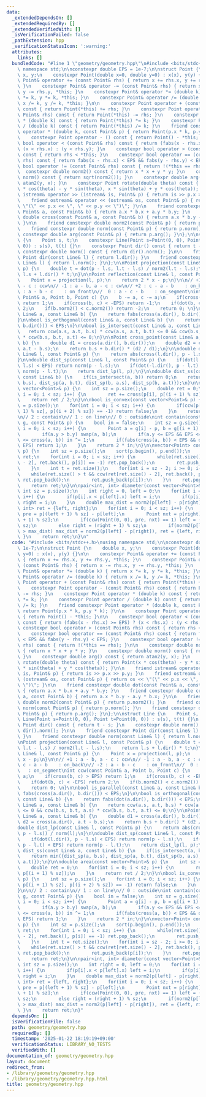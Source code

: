 ```yaml
---
data:
  _extendedDependsOn: []
  _extendedRequiredBy: []
  _extendedVerifiedWith: []
  _isVerificationFailed: false
  _pathExtension: hpp
  _verificationStatusIcon: ':warning:'
  attributes:
    links: []
  bundledCode: "#line 1 \"geometry/geometry.hpp\"\n#include <bits/stdc++.h>\nusing\
    \ namespace std;\n\nconstexpr double EPS = 1e-7;\n\nstruct Point {\n    double\
    \ x, y;\n    constexpr Point(double x=0, double y=0) : x(x), y(y) {}\n\n    constexpr\
    \ Point& operator += (const Point& rhs) { return x += rhs.x, y += rhs.y, *this;\
    \ }\n    constexpr Point& operator -= (const Point& rhs) { return x -= rhs.x,\
    \ y -= rhs.y, *this; }\n    constexpr Point& operator *= (double k) { return x\
    \ *= k, y *= k, *this; }\n    constexpr Point& operator /= (double k) { return\
    \ x /= k, y /= k, *this; }\n\n    constexpr Point operator + (const Point& rhs)\
    \ const { return Point(*this) += rhs; }\n    constexpr Point operator - (const\
    \ Point& rhs) const { return Point(*this) -= rhs; }\n    constexpr Point operator\
    \ * (double k) const { return Point(*this) *= k; }\n    constexpr Point operator\
    \ / (double k) const { return Point(*this) /= k; }\n    friend constexpr Point\
    \ operator * (double k, const Point& p) { return Point(p.x * k, p.y * k); }\n\n\
    \    constexpr Point operator - () const { return Point() - *this; }\n\n    constexpr\
    \ bool operator < (const Point& rhs) const { return (fabs(x - rhs.x) >= EPS) ?\
    \ (x < rhs.x) : (y < rhs.y); }\n    constexpr bool operator > (const Point& rhs)\
    \ const { return rhs < *this; }\n    constexpr bool operator == (const Point&\
    \ rhs) const { return fabs(x - rhs.x) < EPS && fabs(y - rhs.y) < EPS; }\n    constexpr\
    \ bool operator != (const Point& rhs) const { return !(*this == rhs); }\n\n  \
    \  constexpr double norm2() const { return x * x + y * y; }\n    constexpr double\
    \ norm() const { return sqrt(norm2()); }\n    constexpr double arg() const { return\
    \ atan2(y, x); }\n    constexpr Point rotate(double theta) const { return Point(x\
    \ * cos(theta) - y * sin(theta), x * sin(theta) + y * cos(theta)); }\n\n    friend\
    \ istream& operator >> (istream& is, Point& p) { return is >> p.x >> p.y; }\n\
    \    friend ostream& operator << (ostream& os, const Point& p) { return os <<\
    \ \"(\" << p.x << \", \" << p.y << \")\"; }\n\n    friend constexpr double dot(const\
    \ Point& a, const Point& b) { return a.x * b.x + a.y * b.y; }\n    friend constexpr\
    \ double cross(const Point& a, const Point& b) { return a.x * b.y - a.y * b.x;\
    \ }\n\n    friend constexpr double norm2(const Point& p) { return p.norm2(); }\n\
    \    friend constexpr double norm(const Point& p) { return p.norm(); }\n    friend\
    \ constexpr double arg(const Point& p) { return p.arg(); }\n};\n\nstruct Line\
    \ {\n    Point s, t;\n    constexpr Line(Point s=Point(0, 0), Point t=Point(0,\
    \ 0)) : s(s), t(t) {}\n    constexpr Point dir() const { return t - s; }\n   \
    \ constexpr double norm() const { return dir().norm(); }\n\n    friend constexpr\
    \ Point dir(const Line& l) { return l.dir(); }\n    friend constexpr double norm(const\
    \ Line& l) { return l.norm(); }\n};\n\nPoint projection(const Line& l, const Point&\
    \ p) {\n    double t = dot(p - l.s, l.t - l.s) / norm2(l.t - l.s);\n    return\
    \ l.s + l.dir() * t;\n}\n\nPoint reflection(const Line& l, const Point& p) {\n\
    \    Point x = projection(l, p);\n    return 2 * x - p;\n}\n\n// +1 : a - b, a\
    \ - c : ccw\n// -1 : a - b, a - c : cw\n// +2 : c - a - b    : on_back\n// -2\
    \ : a - b - c    : on_front\n//  0 : a - c - b    : on_segment\nint ccw(const\
    \ Point& a, Point b, Point c) {\n    b -= a, c -= a;\n    if(cross(b, c) > EPS)\
    \ return 1;\n    if(cross(b, c) < -EPS) return -1;\n    if(dot(b, c) < -EPS) return\
    \ 2;\n    if(b.norm2() < c.norm2()) return -2;\n    return 0; \n}\n\nbool is_parallel(const\
    \ Line& a, const Line& b) {\n    return fabs(cross(a.dir(), b.dir())) < EPS;\n\
    }\n\nbool is_orthogonal(const Line& a, const Line& b) {\n    return fabs(dot(a.dir(),\
    \ b.dir())) < EPS;\n}\n\nbool is_intersect(const Line& a, const Line& b) {\n \
    \   return ccw(a.s, a.t, b.s) * ccw(a.s, a.t, b.t) <= 0 && ccw(b.s, b.t, a.s)\
    \ * ccw(b.s, b.t, a.t) <= 0;\n}\n\nPoint cross_point(const Line& a, const Line&\
    \ b) {\n    double d1 = cross(a.dir(), b.dir());\n    double d2 = cross(a.dir(),\
    \ a.t - b.s);\n    return b.s + b.dir() * (d2 / d1);\n}\n\ndouble dist_lp(const\
    \ Line& l, const Point& p) {\n    return abs(cross(l.dir(), p - l.s)) / norm(l);\n\
    }\n\ndouble dist_sp(const Line& l, const Point& p) {\n    if(dot(l.dir(), p -\
    \ l.s) < EPS) return norm(p - l.s);\n    if(dot(-l.dir(), p - l.t) < EPS) return\
    \ norm(p - l.t);\n    return dist_lp(l, p);\n}\n\ndouble dist_ss(const Line& a,\
    \ const Line& b) {\n    if(is_intersect(a, b)) return 0;\n    return min({dist_sp(a,\
    \ b.s), dist_sp(a, b.t), dist_sp(b, a.s), dist_sp(b, a.t)});\n}\n\ndouble area(const\
    \ vector<Point>& p) {\n    int sz = p.size();\n    double ret = 0;\n    for(int\
    \ i = 0; i < sz; i++) {\n        ret += cross(p[i], p[(i + 1) % sz]);\n    }\n\
    \    return ret / 2;\n}\n\nbool is_convex(const vector<Point>& p) {\n    int sz\
    \ = p.size();\n    for(int i = 0; i < sz; i++) {\n        if(ccw(p[i], p[(i +\
    \ 1) % sz], p[(i + 2) % sz]) == -1) return false;\n    }\n    return true;\n}\n\
    \n// 2 : contain\n// 1 : on line\n// 0 : outside\nint contain(const vector<Point>&\
    \ g, const Point& p) {\n    bool in = false;\n    int sz = g.size();\n    for(int\
    \ i = 0; i < sz; i++) {\n        Point a = g[i] - p, b = g[(i + 1) % sz] - p;\n\
    \        if(a.y > b.y) swap(a, b);\n        if(a.y <= EPS && EPS <= b.y && EPS\
    \ <= cross(a, b)) in ^= 1;\n        if(fabs(cross(a, b)) < EPS && dot(a, b) <\
    \ EPS) return 1;\n    }\n    return 2 * in;\n}\n\nvector<Point> convex_hull(vector<Point>\
    \ p) {\n    int sz = p.size();\n    sort(p.begin(), p.end());\n    vector<Point>\
    \ ret;\n    for(int i = 0; i < sz; i++) {\n        while(ret.size() > 1 && ccw(ret[ret.size()\
    \ - 2], ret.back(), p[i]) == -1) ret.pop_back();\n        ret.push_back(p[i]);\n\
    \    }\n    int t = ret.size();\n    for(int i = sz - 2; i >= 0; i--) {\n    \
    \    while(ret.size() > t && ccw(ret[ret.size() - 2], ret.back(), p[i]) == -1)\
    \ ret.pop_back();\n        ret.push_back(p[i]);\n    }\n    ret.pop_back();\n\
    \    return ret;\n}\n\npair<int, int> diameter(const vector<Point>& p) {\n   \
    \ int sz = p.size();\n    int right = 0, left = 0;\n    for(int i = 0; i < sz;\
    \ i++) {\n        if(p[i].x < p[left].x) left = i;\n        if(p[i].x > p[right].x)\
    \ right = i;\n    }\n    double max_dist = norm2(p[left] - p[right]);\n    pair<int,\
    \ int> ret = {left, right};\n    for(int i = 0; i < sz; i++) {\n        Point\
    \ pre = p[(left + 1) % sz] - p[left];\n        Point nxt = p[right] - p[(right\
    \ + 1) % sz];\n        if(ccw(Point(0, 0), pre, nxt) == 1) left = (left + 1) %\
    \ sz;\n        else right = (right + 1) % sz;\n        if(norm2(p[left] - p[right])\
    \ > max_dist) max_dist = norm2(p[left] - p[right]), ret = {left, right};\n   \
    \ }\n    return ret;\n}\n"
  code: "#include <bits/stdc++.h>\nusing namespace std;\n\nconstexpr double EPS =\
    \ 1e-7;\n\nstruct Point {\n    double x, y;\n    constexpr Point(double x=0, double\
    \ y=0) : x(x), y(y) {}\n\n    constexpr Point& operator += (const Point& rhs)\
    \ { return x += rhs.x, y += rhs.y, *this; }\n    constexpr Point& operator -=\
    \ (const Point& rhs) { return x -= rhs.x, y -= rhs.y, *this; }\n    constexpr\
    \ Point& operator *= (double k) { return x *= k, y *= k, *this; }\n    constexpr\
    \ Point& operator /= (double k) { return x /= k, y /= k, *this; }\n\n    constexpr\
    \ Point operator + (const Point& rhs) const { return Point(*this) += rhs; }\n\
    \    constexpr Point operator - (const Point& rhs) const { return Point(*this)\
    \ -= rhs; }\n    constexpr Point operator * (double k) const { return Point(*this)\
    \ *= k; }\n    constexpr Point operator / (double k) const { return Point(*this)\
    \ /= k; }\n    friend constexpr Point operator * (double k, const Point& p) {\
    \ return Point(p.x * k, p.y * k); }\n\n    constexpr Point operator - () const\
    \ { return Point() - *this; }\n\n    constexpr bool operator < (const Point& rhs)\
    \ const { return (fabs(x - rhs.x) >= EPS) ? (x < rhs.x) : (y < rhs.y); }\n   \
    \ constexpr bool operator > (const Point& rhs) const { return rhs < *this; }\n\
    \    constexpr bool operator == (const Point& rhs) const { return fabs(x - rhs.x)\
    \ < EPS && fabs(y - rhs.y) < EPS; }\n    constexpr bool operator != (const Point&\
    \ rhs) const { return !(*this == rhs); }\n\n    constexpr double norm2() const\
    \ { return x * x + y * y; }\n    constexpr double norm() const { return sqrt(norm2());\
    \ }\n    constexpr double arg() const { return atan2(y, x); }\n    constexpr Point\
    \ rotate(double theta) const { return Point(x * cos(theta) - y * sin(theta), x\
    \ * sin(theta) + y * cos(theta)); }\n\n    friend istream& operator >> (istream&\
    \ is, Point& p) { return is >> p.x >> p.y; }\n    friend ostream& operator <<\
    \ (ostream& os, const Point& p) { return os << \"(\" << p.x << \", \" << p.y <<\
    \ \")\"; }\n\n    friend constexpr double dot(const Point& a, const Point& b)\
    \ { return a.x * b.x + a.y * b.y; }\n    friend constexpr double cross(const Point&\
    \ a, const Point& b) { return a.x * b.y - a.y * b.x; }\n\n    friend constexpr\
    \ double norm2(const Point& p) { return p.norm2(); }\n    friend constexpr double\
    \ norm(const Point& p) { return p.norm(); }\n    friend constexpr double arg(const\
    \ Point& p) { return p.arg(); }\n};\n\nstruct Line {\n    Point s, t;\n    constexpr\
    \ Line(Point s=Point(0, 0), Point t=Point(0, 0)) : s(s), t(t) {}\n    constexpr\
    \ Point dir() const { return t - s; }\n    constexpr double norm() const { return\
    \ dir().norm(); }\n\n    friend constexpr Point dir(const Line& l) { return l.dir();\
    \ }\n    friend constexpr double norm(const Line& l) { return l.norm(); }\n};\n\
    \nPoint projection(const Line& l, const Point& p) {\n    double t = dot(p - l.s,\
    \ l.t - l.s) / norm2(l.t - l.s);\n    return l.s + l.dir() * t;\n}\n\nPoint reflection(const\
    \ Line& l, const Point& p) {\n    Point x = projection(l, p);\n    return 2 *\
    \ x - p;\n}\n\n// +1 : a - b, a - c : ccw\n// -1 : a - b, a - c : cw\n// +2 :\
    \ c - a - b    : on_back\n// -2 : a - b - c    : on_front\n//  0 : a - c - b \
    \   : on_segment\nint ccw(const Point& a, Point b, Point c) {\n    b -= a, c -=\
    \ a;\n    if(cross(b, c) > EPS) return 1;\n    if(cross(b, c) < -EPS) return -1;\n\
    \    if(dot(b, c) < -EPS) return 2;\n    if(b.norm2() < c.norm2()) return -2;\n\
    \    return 0; \n}\n\nbool is_parallel(const Line& a, const Line& b) {\n    return\
    \ fabs(cross(a.dir(), b.dir())) < EPS;\n}\n\nbool is_orthogonal(const Line& a,\
    \ const Line& b) {\n    return fabs(dot(a.dir(), b.dir())) < EPS;\n}\n\nbool is_intersect(const\
    \ Line& a, const Line& b) {\n    return ccw(a.s, a.t, b.s) * ccw(a.s, a.t, b.t)\
    \ <= 0 && ccw(b.s, b.t, a.s) * ccw(b.s, b.t, a.t) <= 0;\n}\n\nPoint cross_point(const\
    \ Line& a, const Line& b) {\n    double d1 = cross(a.dir(), b.dir());\n    double\
    \ d2 = cross(a.dir(), a.t - b.s);\n    return b.s + b.dir() * (d2 / d1);\n}\n\n\
    double dist_lp(const Line& l, const Point& p) {\n    return abs(cross(l.dir(),\
    \ p - l.s)) / norm(l);\n}\n\ndouble dist_sp(const Line& l, const Point& p) {\n\
    \    if(dot(l.dir(), p - l.s) < EPS) return norm(p - l.s);\n    if(dot(-l.dir(),\
    \ p - l.t) < EPS) return norm(p - l.t);\n    return dist_lp(l, p);\n}\n\ndouble\
    \ dist_ss(const Line& a, const Line& b) {\n    if(is_intersect(a, b)) return 0;\n\
    \    return min({dist_sp(a, b.s), dist_sp(a, b.t), dist_sp(b, a.s), dist_sp(b,\
    \ a.t)});\n}\n\ndouble area(const vector<Point>& p) {\n    int sz = p.size();\n\
    \    double ret = 0;\n    for(int i = 0; i < sz; i++) {\n        ret += cross(p[i],\
    \ p[(i + 1) % sz]);\n    }\n    return ret / 2;\n}\n\nbool is_convex(const vector<Point>&\
    \ p) {\n    int sz = p.size();\n    for(int i = 0; i < sz; i++) {\n        if(ccw(p[i],\
    \ p[(i + 1) % sz], p[(i + 2) % sz]) == -1) return false;\n    }\n    return true;\n\
    }\n\n// 2 : contain\n// 1 : on line\n// 0 : outside\nint contain(const vector<Point>&\
    \ g, const Point& p) {\n    bool in = false;\n    int sz = g.size();\n    for(int\
    \ i = 0; i < sz; i++) {\n        Point a = g[i] - p, b = g[(i + 1) % sz] - p;\n\
    \        if(a.y > b.y) swap(a, b);\n        if(a.y <= EPS && EPS <= b.y && EPS\
    \ <= cross(a, b)) in ^= 1;\n        if(fabs(cross(a, b)) < EPS && dot(a, b) <\
    \ EPS) return 1;\n    }\n    return 2 * in;\n}\n\nvector<Point> convex_hull(vector<Point>\
    \ p) {\n    int sz = p.size();\n    sort(p.begin(), p.end());\n    vector<Point>\
    \ ret;\n    for(int i = 0; i < sz; i++) {\n        while(ret.size() > 1 && ccw(ret[ret.size()\
    \ - 2], ret.back(), p[i]) == -1) ret.pop_back();\n        ret.push_back(p[i]);\n\
    \    }\n    int t = ret.size();\n    for(int i = sz - 2; i >= 0; i--) {\n    \
    \    while(ret.size() > t && ccw(ret[ret.size() - 2], ret.back(), p[i]) == -1)\
    \ ret.pop_back();\n        ret.push_back(p[i]);\n    }\n    ret.pop_back();\n\
    \    return ret;\n}\n\npair<int, int> diameter(const vector<Point>& p) {\n   \
    \ int sz = p.size();\n    int right = 0, left = 0;\n    for(int i = 0; i < sz;\
    \ i++) {\n        if(p[i].x < p[left].x) left = i;\n        if(p[i].x > p[right].x)\
    \ right = i;\n    }\n    double max_dist = norm2(p[left] - p[right]);\n    pair<int,\
    \ int> ret = {left, right};\n    for(int i = 0; i < sz; i++) {\n        Point\
    \ pre = p[(left + 1) % sz] - p[left];\n        Point nxt = p[right] - p[(right\
    \ + 1) % sz];\n        if(ccw(Point(0, 0), pre, nxt) == 1) left = (left + 1) %\
    \ sz;\n        else right = (right + 1) % sz;\n        if(norm2(p[left] - p[right])\
    \ > max_dist) max_dist = norm2(p[left] - p[right]), ret = {left, right};\n   \
    \ }\n    return ret;\n}"
  dependsOn: []
  isVerificationFile: false
  path: geometry/geometry.hpp
  requiredBy: []
  timestamp: '2025-01-22 18:19:19+09:00'
  verificationStatus: LIBRARY_NO_TESTS
  verifiedWith: []
documentation_of: geometry/geometry.hpp
layout: document
redirect_from:
- /library/geometry/geometry.hpp
- /library/geometry/geometry.hpp.html
title: geometry/geometry.hpp
---
```

